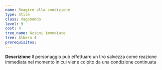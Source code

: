 ```yaml
---
name: Reagire alla condizione
type: Stile
class: Vagabondo
level: 9
cost: 4
tree_name: Azioni immediate
tree: Albero 4
prerequisites: 
---
```


**Descrizione**
Il personaggio può effettuare un tiro salvezza come reazione immediata nel
momento in cui viene colpito da una condizione continuata